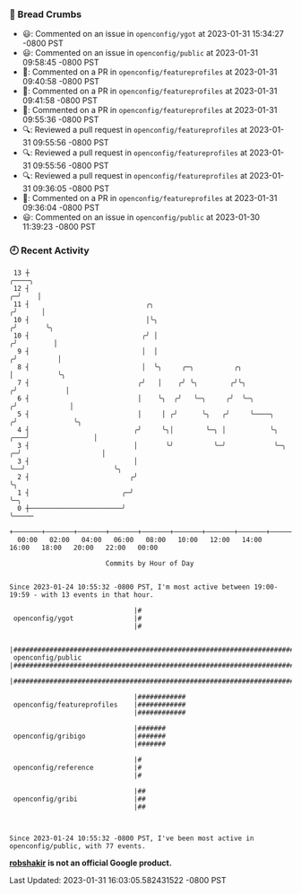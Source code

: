 ### 🍞 Bread Crumbs

 * 😃: Commented on an issue in `openconfig/ygot` at 2023-01-31 15:34:27 -0800 PST
 * 😃: Commented on an issue in `openconfig/public` at 2023-01-31 09:58:45 -0800 PST
 * 💬: Commented on a PR in  `openconfig/featureprofiles` at 2023-01-31 09:40:58 -0800 PST
 * 💬: Commented on a PR in  `openconfig/featureprofiles` at 2023-01-31 09:41:58 -0800 PST
 * 💬: Commented on a PR in  `openconfig/featureprofiles` at 2023-01-31 09:55:36 -0800 PST
 * 🔍: Reviewed a pull request in  `openconfig/featureprofiles` at 2023-01-31 09:55:56 -0800 PST
 * 🔍: Reviewed a pull request in  `openconfig/featureprofiles` at 2023-01-31 09:55:56 -0800 PST
 * 🔍: Reviewed a pull request in  `openconfig/featureprofiles` at 2023-01-31 09:36:05 -0800 PST
 * 💬: Commented on a PR in  `openconfig/featureprofiles` at 2023-01-31 09:36:04 -0800 PST
 * 😃: Commented on an issue in `openconfig/public` at 2023-01-30 11:39:23 -0800 PST

### 🕘 Recent Activity
```
 13 ┼                                                                                 ╭────╮
 12 ┤                                                                               ╭─╯    │
 11 ┤                             ╭╮                                               ╭╯      │
 10 ┤                             │╰╮                                             ╭╯       ╰╮
 10 ┤                            ╭╯ │                                            ╭╯         │
  9 ┤                            │  │                                           ╭╯          │
  8 ┤                            │  ╰╮     ╭─╮          ╭╮                      │           ╰╮
  7 ┤                           ╭╯   │    ╭╯ ╰╮        ╭╯╰╮                    ╭╯            │
  6 ┤                           │    ╰╮  ╭╯   ╰─╮     ╭╯  ╰─╮                 ╭╯             │
  5 ┤                           │     │ ╭╯      ╰╮   ╭╯     ╰────╮           ╭╯              ╰╮
  4 ┤                          ╭╯     ╰╮│        ╰─╮ │           ╰╮      ╭───╯                │
  3 ┤                          │       ╰╯          ╰─╯            ╰─╮  ╭─╯                    │
  3 ┤                          │                                    ╰──╯                      ╰╮
  2 ┤                         ╭╯                                                               ╰╮
  1 ┤                       ╭─╯                                                                 ╰─╮
  0 ┼───────────────────────╯                                                                     ╰─────
    +───────+───────+───────+───────+───────+───────+───────+───────+───────+───────+───────+───────+────
  00:00   02:00   04:00   06:00   08:00   10:00   12:00   14:00   16:00   18:00   20:00   22:00   00:00   

						Commits by Hour of Day


Since 2023-01-24 10:55:32 -0800 PST, I'm most active between 19:00-19:59 - with 13 events in that hour.

```



```
                               |#
 openconfig/ygot               |#
                               |#

                               |#############################################################################
 openconfig/public             |#############################################################################
                               |#############################################################################

                               |############
 openconfig/featureprofiles    |############
                               |############

                               |#######
 openconfig/gribigo            |#######
                               |#######

                               |#
 openconfig/reference          |#
                               |#

                               |##
 openconfig/gribi              |##
                               |##



Since 2023-01-24 10:55:32 -0800 PST, I've been most active in openconfig/public, with 77 events.

```
**[robshakir](mailto:robjs@google.com) is not an official Google product.**  


Last Updated: 2023-01-31 16:03:05.582431522 -0800 PST
